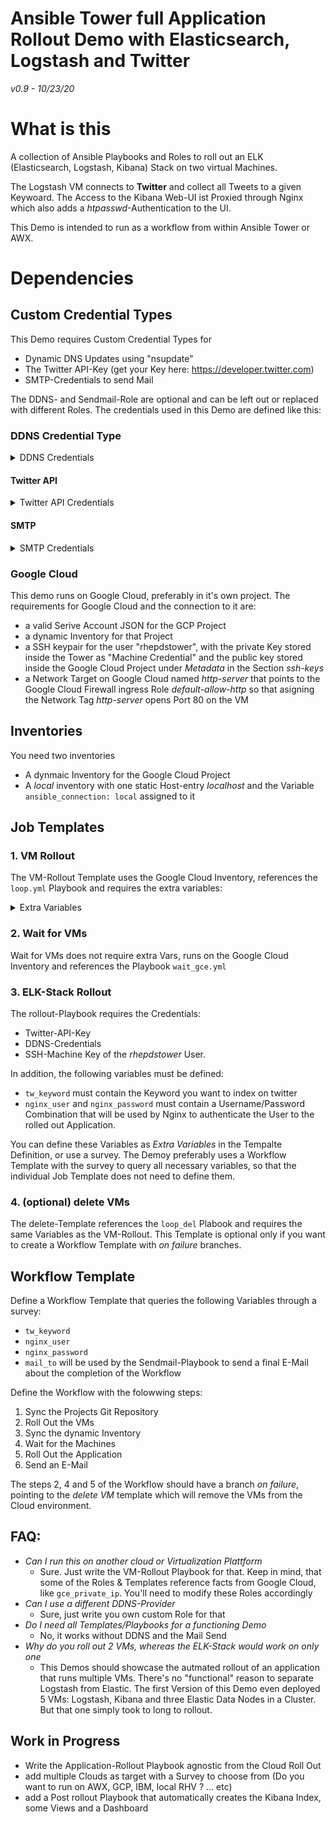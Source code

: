 # Ansible Tower full Application Rollout Demo with Elasticsearch, Logstash and Twitter

*v0.9 - 10/23/20*

# What is this
A collection of Ansible Playbooks and Roles to roll out an ELK (Elasticsearch, Logstash, Kibana) Stack on two virtual Machines.

 The Logstash VM connects to **Twitter** and collect all Tweets to a given Keywoard. The Access to the Kibana Web-UI ist Proxied through Nginx which also adds a *htpasswd*-Authentication to the UI.

This Demo is intended to run as a workflow from within Ansible Tower or AWX.


# Dependencies
## Custom Credential Types
This Demo requires Custom Credential Types for
 * Dynamic DNS Updates using "nsupdate"
 * The Twitter API-Key (get your Key here: https://developer.twitter.com)
 * SMTP-Credentials to send Mail

The DDNS- and Sendmail-Role are optional and can be left out or replaced with different Roles.
The credentials used in this Demo are defined like this:

### DDNS Credential Type
<details>
  <summary markdown="span">DDNS Credentials</summary>

#### Input Configuration

```
fields:
  - id: ddnskey
    type: string
    label: DDNS Key Name
  - id: ddnszone
    type: string
    label: DDNS Zune Name
  - id: ddnsserver
    type: string
    label: DDNS Server
  - id: ddnssecret
    type: string
    label: DDNS Secret
    secret: true
required:
  - ddnskey
  - ddnszone
  - ddnsserver
  - ddnssecret
```
#### Injector Configuration
```
extra_vars:
  ddns_key_name: '{{ ddnskey }}'
  ddns_key_secret: '{{ ddnssecret }}'
  ddns_key_server: '{{ ddnsserver }}'
  ddns_key_zone: '{{ ddnszone }}'
```
</details>

#### Twitter API
<details>
  <summary markdown="span"> Twitter API Credentials</summary>

```
fields:
  - id: appkey
    type: string
    label: Twitter Application Key
  - id: appsecret
    type: string
    label: Twitter Application Secret
    secret: true
  - id: tokenkey
    type: string
    label: Twitter Token Key
  - id: tokensecret
    type: string
    label: Twitter Token Secret
    secret: true
required:
  - appkey
  - appsecret
  - tokenkey
  - tokensecret
```
#### Injector Configuration
```
extra_vars:
  app_key: '{{ appkey }}'
  app_secret: '{{ appsecret }}'
  token_key: '{{ tokenkey }}'
  token_secret: '{{ tokensecret }}'
```
</details>

#### SMTP
<details>
  <summary markdown="span">SMTP Credentials</summary>

```
fields:
  - id: mailhost
    type: string
    label: Mail Host
  - id: mailport
    type: string
    label: SMTP Port
  - id: mailuser
    type: string
    label: Send Mail User
  - id: mailpassword
    type: string
    label: SMTP Mail Password
    secret: true
required:
  - mailhost
  - mailport
  - mailuser
  - mailpassword

```
#### Injector Configuration
```
extra_vars:
  mail_host: '{{ mailhost }}'
  mail_password: '{{ mailpassword }}'
  mail_port: '{{ mailport }}'
  mail_user: '{{ mailuser }}'
```
</details>

### Google Cloud
This demo runs on Google Cloud, preferably in it's own project. The requirements for Google Cloud and the connection to it are:
 * a valid Serive Account JSON for the GCP Project
 * a dynamic Inventory for that Project
 * a SSH keypair for the user "rhepdstower", with the private Key stored inside the Tower as "Machine Credential"   and the public key stored inside the Google Cloud Project under *Metadata* in the Section *ssh-keys*
 * a Network Target on Google Cloud named *http-server* that points to the Google Cloud Firewall ingress Role *default-allow-http* so that asigning the Network Tag *http-server* opens Port 80 on the VM

## Inventories
You need two inventories
 * A dynmaic Inventory for the Google Cloud Project
 * A *local* inventory with one static Host-entry *localhost* and the Variable `ansible_connection: local` assigned to it

## Job Templates
### 1. VM Rollout
The VM-Rollout Template uses the Google Cloud Inventory, references the `loop.yml` Playbook and requires the extra variables: 
<details>
  <summary markdown="span"> Extra Variables</summary>
  
```
gce_type: n1-standard-2
gce_zone: us-central1-a
gce_source: projects/centos-cloud/global/images/family/centos-8
gce_disksize: 50
gce_machines:
  - elastic
  - logstash
gce_network_tags: http-server
```
</details>

### 2. Wait for VMs
Wait for VMs does not require extra Vars, runs on the Google Cloud Inventory and references the Playbook `wait_gce.yml`

### 3. ELK-Stack Rollout
The rollout-Playbook requires the Credentials:
 * Twitter-API-Key
 * DDNS-Credentials
 * SSH-Machine Key of the *rhepdstower* User.

In addition, the following variables must be defined:
 * `tw_keyword` must contain the Keyword you want to index on twitter
 *  `nginx_user` and `nginx_password` must contain a Username/Password Combination that will be used by Nginx to authenticate the User to the rolled out Application.

You can define these Variables as *Extra Variables* in the Tempalte Definition, or use a survey.
The Demoy preferably uses a Workflow Template with the survey to query all necessary variables, so that the individual Job Template does not need to define them.

### 4. (optional) delete VMs
The delete-Template references the `loop_del` Plabook and requires the same Variables as the VM-Rollout. This Template is optional only if you want to create a Workflow Template with *on failure* branches. 

## Workflow Template
Define a Workflow Template that queries the following Variables through a survey:
 * `tw_keyword`
 * `nginx_user`
 * `nginx_password`
 * `mail_to` will be used by the Sendmail-Playbook to send a final E-Mail about the completion of the Workflow

Define the Workflow with the folowwing steps:

1. Sync the Projects Git Repository
2. Roll Out the VMs
3. Sync the dynamic Inventory
4. Wait for the Machines
5. Roll Out the Application
6. Send an E-Mail 

The steps 2, 4 and 5 of the Workflow should have a branch *on failure*, pointing to the *delete VM* template which will remove the VMs from the Cloud environment.

## FAQ:
 * *Can I run this on another cloud or Virtualization Plattform*
   * Sure. Just write the VM-Rollout Playbook for that. Keep in mind, that some of the Roles & Templates reference facts from Google Cloud, like `gce_private_ip`. You'll need to modify these Roles accordingly
 * *Can I use a different DDNS-Provider*
   * Sure, just write you own custom Role for that
 * *Do I need all Templates/Playbooks for a functioning Demo*
   * No, it works without DDNS and the Mail Send
 * *Why do you roll out 2 VMs, whereas the ELK-Stack would work on only one*
   * This Demos should showcase the autmated rollout of an application that runs multiple VMs. There's no "functional" reason to separate Logstash from Elastic. The first Version of this Demo even deployed 5 VMs: Logstash, Kibana and three Elastic Data Nodes in a Cluster. But that one simply took to long to rollout.

## Work in Progress
 * Write the Application-Rollout Playbook agnostic from the Cloud Roll Out
 * add multiple Clouds as target with a Survey to choose from (Do you want to run on AWX, GCP, IBM, local RHV ? ... etc)
 * add a Post rollout Playbook that automatically creates the Kibana Index, some Views and a Dashboard

